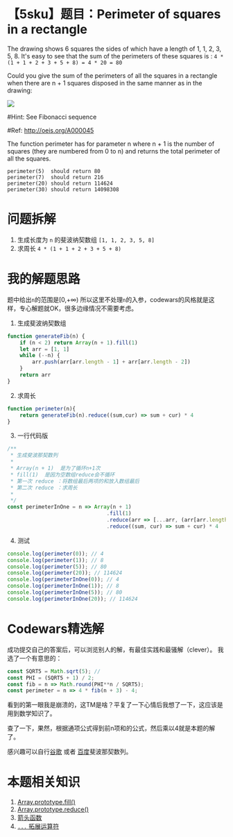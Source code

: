 # 【5sku】题目：Perimeter of squares in a rectangle  
The drawing shows 6 squares the sides of which have a length of 1, 1, 2, 3, 5, 8. It's easy to see that the sum of the perimeters of these squares is : `4 * (1 + 1 + 2 + 3 + 5 + 8) = 4 * 20 = 80`

Could you give the sum of the perimeters of all the squares in a rectangle when there are n + 1 squares disposed in the same manner as in the drawing:

![](http://qiniu.lanjinrong.com/2e5779b126aa4e91b93fbcded330c185)

#Hint: See Fibonacci sequence

#Ref: http://oeis.org/A000045

The function perimeter has for parameter n where n + 1 is the number of squares (they are numbered from 0 to n) and returns the total perimeter of all the squares.
```
perimeter(5)  should return 80
perimeter(7)  should return 216
perimeter(20) should return 114624
perimeter(30) should return 14098308
```

# 问题拆解
1. 生成长度为 `n` 的斐波纳契数组 `[1, 1, 2, 3, 5, 8] `
2. 求周长 `4 * (1 + 1 + 2 + 3 + 5 + 8)`

# 我的解题思路
题中给出`n`的范围是[0,+∞) 所以这里不处理`n`的入参，codewars的风格就是这样，专心解题就OK，很多边缘情况不需要考虑。
1. 生成斐波纳契数组
```js
function generateFib(n) {
    if (n < 2) return Array(n + 1).fill(1)
    let arr = [1, 1]
    while (--n) {
        arr.push(arr[arr.length - 1] + arr[arr.length - 2])
    }
    return arr
}
```

2. 求周长

```js
function perimeter(n){
    return generateFib(n).reduce((sum,cur) => sum + cur) * 4
}
```

3. 一行代码版
```js
/**
 * 生成斐波那契数列
 *
 * Array(n + 1)  是为了循环n+1次
 * fill(1)  是因为空数组reduce会不循环
 * 第一次 reduce ：将数组最后两项的和放入数组最后
 * 第二次 reduce ：求周长
 * 
 */
const perimeterInOne = n => Array(n + 1)
                                .fill(1)
                                .reduce(arr => [...arr, (arr[arr.length - 1] || 1) + (arr[arr.length - 2] || 0)], [])
                                .reduce((sum, cur) => sum + cur) * 4
```

4. 测试
```js 
console.log(perimeter(0)); // 4
console.log(perimeter(1)); // 8
console.log(perimeter(5)); // 80
console.log(perimeter(20)); // 114624
console.log(perimeterInOne(0)); // 4
console.log(perimeterInOne(1)); // 8
console.log(perimeterInOne(5)); // 80
console.log(perimeterInOne(20)); // 114624
```

# Codewars精选解
成功提交自己的答案后，可以浏览别人的解，有最佳实践和最骚解（clever）。
我选了一个有意思的：
```js
const SQRT5 = Math.sqrt(5); // 
const PHI = (SQRT5 + 1) / 2;
const fib = n => Math.round(PHI**n / SQRT5);
const perimeter = n => 4 * fib(n + 3) - 4;
```
看到的第一眼我是崩溃的，这TM是啥？平复了一下心情后我想了一下，这应该是用到数学知识了。

查了一下，果然，根据通项公式得到前n项和的公式，然后乘以4就是本题的解了。

感兴趣可以自行[谷歌](https://www.google.com/?q=斐波那契数列) 或者 [百度](https://www.baidu.com/s?wd=斐波那契数列)斐波那契数列。

# 本题相关知识
1. [Array.prototype.fill()](https://developer.mozilla.org/en-US/docs/Web/JavaScript/Reference/Global_Objects/Array/fill)
2. [Array.prototype.reduce()](https://developer.mozilla.org/en-US/docs/Web/JavaScript/Reference/Global_Objects/Array/Reduce)
3. [箭头函数](https://developer.mozilla.org/en-US/docs/Web/JavaScript/Reference/Functions/Arrow_functions)
4. [`...` 拓展运算符](https://developer.mozilla.org/en-US/docs/Web/JavaScript/Reference/Operators/Spread_syntax)
